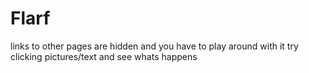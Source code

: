 # Flarf

links to other pages are hidden and you have to play around with it
try clicking pictures/text and see whats happens